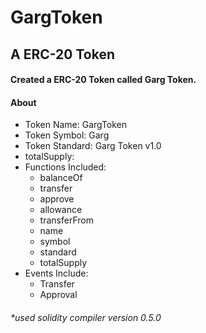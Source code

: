 # GargToken

## A ERC-20 Token

#### Created a ERC-20 Token called Garg Token.

#### About

- Token Name: GargToken
- Token Symbol: Garg
- Token Standard: Garg Token v1.0
- totalSupply: <passed by the owner>
- Functions Included:
  - balanceOf
  - transfer
  - approve
  - allowance
  - transferFrom
  - name
  - symbol
  - standard
  - totalSupply
- Events Include:
  - Transfer
  - Approval

###### \*used solidity compiler version 0.5.0
